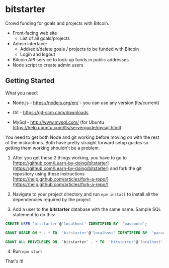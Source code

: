 # bitstarter

Crowd funding for goals and projects with Bitcoin.

* Front-facing web site
  * List of all goals/projects
* Admin interface:
  * Add/edit/delete goals / projects to be funded with Bitcoin
  * Login and logout
* Bitcoin API service to look-up funds in public addresses
* Node script to create admin users

## Getting Started

What you need:

* Node.js - https://nodejs.org/en/ - you can use any version (lts/current)

* Git - https://git-scm.com/downloads

* MySql - http://www.mysql.com/ (for Ubuntu https://help.ubuntu.com/lts/serverguide/mysql.html)

You need to get both Node and git working before moving on with the rest of the instructions.
Both have pretty straight forward setup guides so getting them working shouldn't be a problem.

1. After you get these 2 things working, you have to go to [https://github.com/Learn-by-doing/bitstarter](https://github.com/Learn-by-doing/bitstarter) and fork the git repository using these instructions [https://help.github.com/articles/fork-a-repo/](https://help.github.com/articles/fork-a-repo/)

2. Navigate to your project directory and run `npm install` to install all the dependencies required by the project

3. Add a user to the __bitstarter__ database with the same name. Sample SQL statement to do this:
  ```sql
  CREATE USER 'bitstarter'@'localhost' IDENTIFIED BY  'password';

  GRANT USAGE ON * . * TO  'bitstarter'@'localhost' IDENTIFIED BY  'password' WITH MAX_QUERIES_PER_HOUR 0 MAX_CONNECTIONS_PER_HOUR 0 MAX_UPDATES_PER_HOUR 0 MAX_USER_CONNECTIONS 0 ;

  GRANT ALL PRIVILEGES ON  `bitstarter` . * TO  'bitstarter'@'localhost';
  ```

4. Run `npm start`

That's it!

